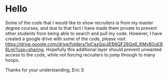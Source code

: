 # Hello

Some of the code that I would like to show recruiters is from my master degree courses, and due to that fact I have made them private to prevent other students from being able to search and pull my code. However, I have created a google drive with some of the code, please visit https://drive.google.com/drive/folders/1qCazQsiJiEB6QF28Qe6_KMvBGxEB6Lmi?usp=sharing.
Hopefully this additional layer should prevent unwanted access to the code, while not forcing recruiters to jump through to many hoops.

Thanks for your understanding,
Eric S
